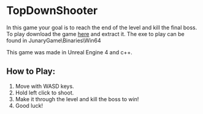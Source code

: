 # TopDownShooter
In this game your goal is to reach the end of the level and kill the final boss. To play download the game <a href="https://drive.google.com/uc?export=download&id=0B7q_xJk0vqRHS2szdG5QS0RMbUU">here</a> and extract it. The exe to play can be found in JunaryGame\Binaries\Win64

This game was made in Unreal Engine 4 and c++.
<h2>How to Play:</h2>
<ol>
  <li>Move with WASD keys.</li>
  <li>Hold left click to shoot.</li>
  <li>Make it through the level and kill the boss to win!</li>
  <li>Good luck!</li>
</ol>
